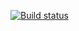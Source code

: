 [![Build status](https://ci.appveyor.com/api/projects/status/k7itbuw90ednyeqd?svg=true)](https://ci.appveyor.com/project/just-vadim/at-2-3)
